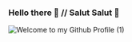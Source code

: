 ### Hello there 👋 // Salut Salut 👋 


 ![Welcome to my Github Profile (1)](https://user-images.githubusercontent.com/38241109/126203568-5f16e203-7494-4f64-8709-e926d0e8c2a3.gif)

<!--
**lubnaa25/lubnaa25** is a ✨ _special_ ✨ repository because its `README.md` (this file) appears on your GitHub profile.

Here are some ideas to get you started:

- 🔭 I’m currently working on ...
- 🌱 I’m currently learning ...
- 👯 I’m looking to collaborate on ...
- 🤔 I’m looking for help with ...
- 💬 Ask me about ...
- 📫 How to reach me: ...
- 😄 Pronouns: ...
- ⚡ Fun fact: ...
-->

